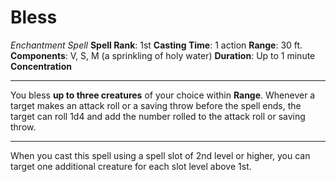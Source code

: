 # Bless
*Enchantment Spell*
**Spell Rank**: 1st
**Casting Time**: 1 action
**Range**: 30 ft.
**Components**: V, S, M (a sprinkling of holy water) 
**Duration**: Up to 1 minute
**Concentration**

---

You bless **up to three creatures** of your choice within **Range**. Whenever a target makes an attack roll or a saving throw before the spell ends, the target can roll 1d4 and add the number rolled to the attack roll or saving throw.

---

When you cast this spell using a spell slot of 2nd level or higher, you can target one additional creature for each slot level above 1st.
